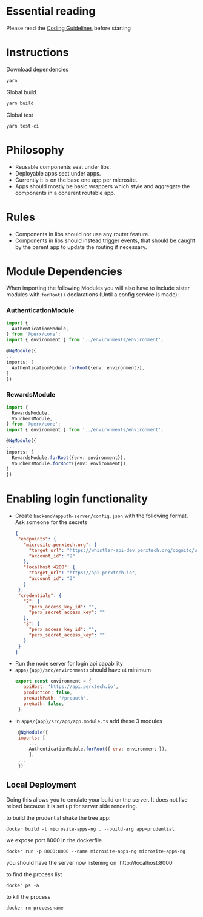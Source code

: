 # Essential reading
Please read the [Coding Guidelines](coding-guidelines.md) before starting

# Instructions
Download dependencies
```bash
yarn
```

Global build
```bash
yarn build
```

Global test
```
yarn test-ci
```

# Philosophy
* Reusable components seat under libs.
* Deployable apps seat under apps.
* Currently it is on the base one app per microsite.
* Apps should mostly be basic wrappers which style and aggregate the components in a coherent routable app.

# Rules
* Components in libs should not use any router feature.
* Components in libs should instead trigger events, that should be caught by the parent app to update the routing if necessary.

# Module Dependencies
When importing the following Modules you will also have to include sister modules with `forRoot()` declarations (Until a config service is made):

### AuthenticationModule
```typescript
import {
  AuthenticationModule,
} from '@perx/core';
import { environment } from '../environments/environment';

@NgModule({
...
imports: [
  AuthenticationModule.forRoot({env: environment}),
]
})

```
### RewardsModule
```typescript
import {
  RewardsModule,
  VouchersModule,
} from '@perx/core';
import { environment } from '../environments/environment';

@NgModule({
...
imports: [
  RewardsModule.forRoot({env: environment}),
  VouchersModule.forRoot({env: environment}),
]
})

```
# Enabling login functionality

 * Create `backend/apputh-server/config.json` with the following format. Ask someone for the secrets
     ```json
     {
      "endpoints": {
        "microsite.perxtech.org": {
          "target_url": "https://whistler-api-dev.perxtech.org/cognito/users",
          "account_id": "2"
        },
        "localhost:4200": {
          "target_url": "https://api.perxtech.io",
          "account_id": "3"
        }
      },
      "credentials": {
        "2": {
          "perx_access_key_id": "",
          "perx_secret_access_key": ""
        },
        "3": {
          "perx_access_key_id": "",
          "perx_secret_access_key": ""
        }
      }
    }
     ```
 * Run the node server for login api capability
 * `apps/{app}/src/environments` should have at minimum
   ```js
   export const environment = {
      apiHost: 'https://api.perxtech.io',
      production: false,
      preAuthPath: '/preauth',
      preAuth: false,
    };
   ```
 * In `apps/{app}/src/app/app.module.ts` add these 3 modules
   ```js
    @NgModule({
    imports: [
        ...
        AuthenticationModule.forRoot({ env: environment }),
        ],
    ...
    })

   ```

## Local Deployment

Doing this allows you to emulate your build on the server. It does not live reload because it is set up for server side rendering.

to build the prudential shake the tree app:
```
docker build -t microsite-apps-ng . --build-arg app=prudential
```


we expose port 8000 in the dockerfile 
```
docker run -p 8000:8000 --name microsite-apps-ng microsite-apps-ng 
```

you should have the server now listening on `http://localhost:8000

to find the process list
```
docker ps -a
```

to kill the process

```
docker rm processname

```
